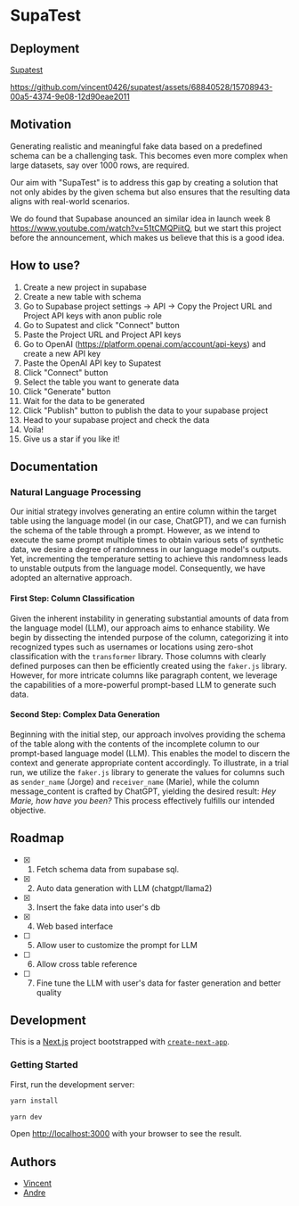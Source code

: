 # SupaTest

## Deployment
[Supatest](https://supatest-eight.vercel.app)


https://github.com/vincent0426/supatest/assets/68840528/15708943-00a5-4374-9e08-12d90eae2011


## Motivation
Generating realistic and meaningful fake data based on a predefined schema can be a challenging task. This becomes even more complex when large datasets, say over 1000 rows, are required.

Our aim with "SupaTest" is to address this gap by creating a solution that not only abides by the given schema but also ensures that the resulting data aligns with real-world scenarios.

We do found that Supabase anounced an similar idea in launch week 8 https://www.youtube.com/watch?v=51tCMQPiitQ, but we start this project before the announcement, which makes us believe that this is a good idea.

## How to use?
1. Create a new project in supabase
2. Create a new table with schema
3. Go to Supabase project settings -> API -> Copy the Project URL and Project API keys with anon public role
4. Go to Supatest and click "Connect" button
5. Paste the Project URL and Project API keys
6. Go to OpenAI (https://platform.openai.com/account/api-keys) and create a new API key
7. Paste the OpenAI API key to Supatest
8. Click "Connect" button
9. Select the table you want to generate data
10. Click "Generate" button
11. Wait for the data to be generated
12. Click "Publish" button to publish the data to your supabase project
13. Head to your supabase project and check the data
14. Voila!
15. Give us a star if you like it!

## Documentation

### Natural Language Processing

Our initial strategy involves generating an entire column within the target table using the language model (in our case, ChatGPT), and we can furnish the schema of the table through a prompt. However, as we intend to execute the same prompt multiple times to obtain various sets of synthetic data, we desire a degree of randomness in our language model's outputs. Yet, incrementing the temperature setting to achieve this randomness leads to unstable outputs from the language model. Consequently, we have adopted an alternative approach.

#### First Step: Column Classification

Given the inherent instability in generating substantial amounts of data from the language model (LLM), our approach aims to enhance stability. We begin by dissecting the intended purpose of the column, categorizing it into recognized types such as usernames or locations using zero-shot classification with the  `transformer` library. Those columns with clearly defined purposes can then be efficiently created using the `faker.js` library. However, for more intricate columns like paragraph content, we leverage the capabilities of a more-powerful prompt-based LLM to generate such data.

#### Second Step: Complex Data Generation

Beginning with the initial step, our approach involves providing the schema of the table along with the contents of the incomplete column to our prompt-based language model (LLM). This enables the model to discern the context and generate appropriate content accordingly. To illustrate, in a trial run, we utilize the `faker.js` library to generate the values for columns such as `sender_name` (Jorge) and `receiver_name` (Marie), while the column message_content is crafted by ChatGPT, yielding the desired result: *Hey Marie, how have you been?* This process effectively fulfills our intended objective.

## Roadmap

<!-- checkbox -->
- [x] 1. Fetch schema data from supabase sql.
- [x] 2. Auto data generation with LLM (chatgpt/llama2)
- [x] 3. Insert the fake data into user's db
- [x] 4. Web based interface
- [ ] 5. Allow user to customize the prompt for LLM
- [ ] 6. Allow cross table reference
- [ ] 7. Fine tune the LLM with user's data for faster generation and better quality

## Development

This is a [Next.js](https://nextjs.org/) project bootstrapped with [`create-next-app`](https://github.com/vercel/next.js/tree/canary/packages/create-next-app).

### Getting Started

First, run the development server:

```bash
yarn install

yarn dev
```

Open [http://localhost:3000](http://localhost:3000) with your browser to see the result.

## Authors

- [Vincent](https://github.com/vincent0426)
- [Andre](https://github.com/namwoam)
